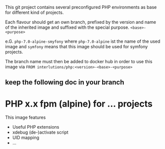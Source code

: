 This git project contains several preconfigured PHP environments as base for different kind of projects.

Each flavour should get an own branch, prefixed by the version and name of the inherited image and suffixed with the special purpose. `<base>-<purpose>`

e.G. `php-7.0-alpine-smyfony` where `php-7.0-alpine` ist the name of the used image and `symfony` means that this image should be used for symfony projects.

The branch name must then be added to docker hub in order to use this image via `FROM interlutions/php:<version>-<base>-<purpose>`

keep the following doc in your branch
--------------
# PHP x.x fpm (alpine) for ... projects

This image features
* Useful PHP extensions
* xdebug (de-)activate script
* UID mapping
* ...
